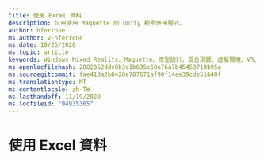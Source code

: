 ```yaml
---
title: 使用 Excel 資料
description: 試用使用 Maquette 的 Unity 範例應用程式。
author: hferrone
ms.author: v-hferrone
ms.date: 10/26/2020
ms.topic: article
keywords: Windows Mixed Reality、Maquette、原型設計、混合現實、虛擬實境、VR、MR、意見反應、意見反應中樞、bug
ms.openlocfilehash: 2082352ddc8b3c1b635c60e76a7b45453710b95a
ms.sourcegitcommit: fae413a2b0420e787671af90f14ee39cde51640f
ms.translationtype: MT
ms.contentlocale: zh-TW
ms.lasthandoff: 11/19/2020
ms.locfileid: "94935365"
---
```

# <a name="working-with-excel-data"></a>使用 Excel 資料

<!-- TODO(Harrison/Stefan): Need cool header image from tutorial -->

<!-- TODO(Stefan): Create tutorial content and screenshots -->
